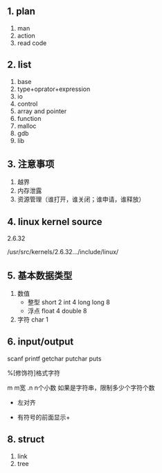 ## 1. plan
1. man 
2. action
3. read code

## 2. list
1. base
2. type+oprator+expression
3. io
4. control
5. array and pointer
6. function
7. malloc
8. gdb
9. lib

## 3. 注意事项
1. 越界
2. 内存泄露
3. 资源管理（谁打开，谁关闭；谁申请，谁释放）

## 4. linux kernel source 
2.6.32

/usr/src/kernels/2.6.32.../include/linux/


## 5. 基本数据类型
1. 数值
    - 整型
        short 2
        int   4
        long long 8
    - 浮点
        float 4
        double 8
2. 字符
    char 1

## 6. input/output
scanf printf getchar putchar puts

%[修饰符]格式字符

m    m宽
.n   n个小数  如果是字符串，限制多少个字符个数
- 左对齐 
+ 有符号的前面显示+

## 8. struct
1. link
2. tree

